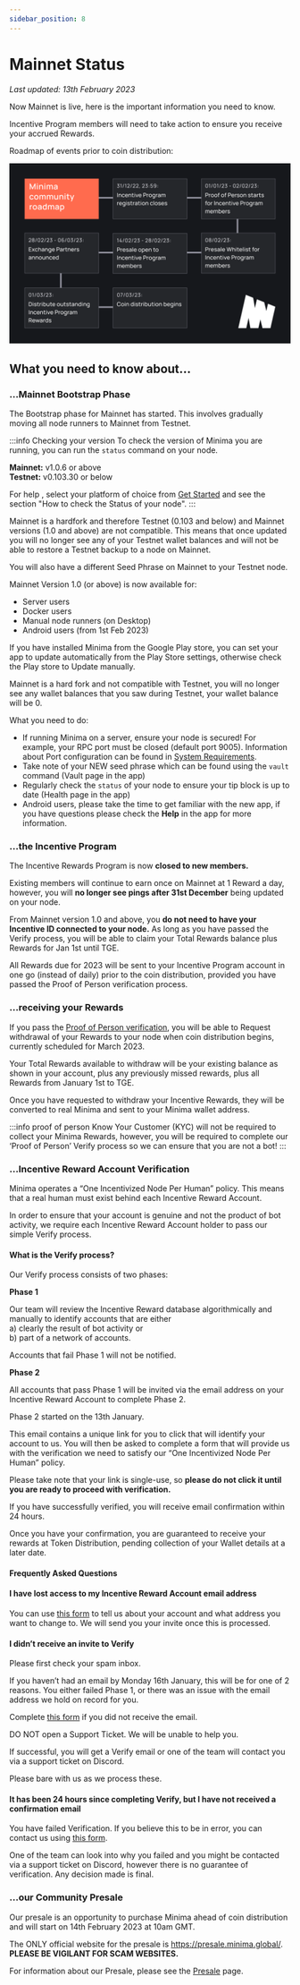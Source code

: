 ```yaml
---
sidebar_position: 8
---
```


# Mainnet Status

*Last updated: 13th February 2023*

Now Mainnet is live, here is the important information you need to know.

Incentive Program members will need to take action to ensure you receive your accrued Rewards.

Roadmap of events prior to coin distribution:

![Community Roadmap](/img/runanode/Community_Roadmap_Graphic_v4.png)

## What you need to know about… 

### ...Mainnet Bootstrap Phase

The Bootstrap phase for Mainnet has started. This involves gradually moving all node runners to Mainnet from Testnet. 

:::info Checking your version
To check the version of Minima you are running, you can run the `status` command on your node.

**Mainnet:** v1.0.6 or above <br/> 
**Testnet:** v0.103.30 or below 

For help , select your platform of choice from [Get Started](/docs/runanode/get_started) and see the section "How to check the Status of your node".
:::

Mainnet is a hardfork and therefore Testnet (0.103 and below) and Mainnet versions (1.0 and above) are not compatible. This means that once updated you will no longer see any of your Testnet wallet balances and will not be able to restore a Testnet backup to a node on Mainnet. 

You will also have a different Seed Phrase on Mainnet to your Testnet node.

Mainnet Version 1.0 (or above) is now available for:

- Server users
- Docker users
- Manual node runners (on Desktop)
- Android users (from 1st Feb 2023)

If you have installed Minima from the Google Play store, you can set your app to update automatically from the Play Store settings, otherwise check the Play store to Update manually.

Mainnet is a hard fork and not compatible with Testnet, you will no longer see any wallet balances that you saw during Testnet, your wallet balance will be 0.

What you need to do:
- If running Minima on a server, ensure your node is secured! For example, your RPC port must be closed (default port 9005). Information about Port configuration can be found in [System Requirements](/docs/runanode/systemrequirements).
- Take note of your NEW seed phrase which can be found using the `vault` command (Vault page in the app)
- Regularly check the `status` of your node to ensure your tip block is up to date (Health page in the app)
- Android users, please take the time to get familiar with the new app, if you have questions please check the **Help** in the app for more information.


### ...the Incentive Program
The Incentive Rewards Program is now **closed to new members.**

Existing members will continue to earn once on Mainnet at 1 Reward a day, however, you will **no longer see pings after 31st December** being updated on your node.

From Mainnet version 1.0 and above, you **do not need to have your Incentive ID connected to your node.** As long as you have passed the Verify process, you will be able to claim your Total Rewards balance plus Rewards for Jan 1st until TGE. 

All Rewards due for 2023 will be sent to your Incentive Program account in one go (instead of daily) prior to the coin distribution, provided you have passed the Proof of Person verification process.

### ...receiving your Rewards

If you pass the [Proof of Person verification](#incentive-reward-account-verification), you will be able to Request withdrawal of your Rewards to your node when coin distribution begins, currently scheduled for March 2023.

Your Total Rewards available to withdraw will be your existing balance as shown in your account, plus any previously missed rewards, plus all Rewards from January 1st to TGE. 

Once you have requested to withdraw your Incentive Rewards, they will be converted to real Minima and sent to your Minima wallet address.

:::info proof of person
Know Your Customer (KYC) will not be required to collect your Minima Rewards, however, you will be required to complete our ‘Proof of Person’ Verify process so we can ensure that you are not a bot!
:::

### ...Incentive Reward Account Verification

Minima operates a “One Incentivized Node Per Human” policy. This means that a real human must exist behind each Incentive Reward Account.

In order to ensure that your account is genuine and not the product of bot activity, we require each Incentive Reward Account holder to pass our simple Verify process.

#### What is the Verify process?

Our Verify process consists of two phases:

**Phase 1**

Our team will review the Incentive Reward database algorithmically and manually to identify accounts that are either <br/>
a) clearly the result of bot activity or <br/> b) part of a network of accounts.

Accounts that fail Phase 1 will not be notified.

**Phase 2**

All accounts that pass Phase 1 will be invited via the email address on your Incentive Reward Account to complete Phase 2.

Phase 2 started on the 13th January.

This email contains a unique link for you to click that will identify your account to us. You will then be asked to complete a form that will provide us with the verification we need to satisfy our “One Incentivized Node Per Human” policy.

Please take note that your link is single-use, so **please do not click it until you are ready to proceed with verification.**

If you have successfully verified, you will receive email confirmation within 24 hours. 

Once you have your confirmation, you are guaranteed to receive your rewards at Token Distribution, pending collection of your Wallet details at a later date.

#### Frequently Asked Questions

#### I have lost access to my Incentive Reward Account email address

You can use [this form](https://docs.google.com/forms/d/e/1FAIpQLSc8wEMYdjpSI_xx0l075SyEeX3oXjtvgSOESLVYFgceM1HuOA/viewform?usp=sf_link) to tell us about your account and what address you want to change to. We will send you your invite once this is processed.

#### I didn’t receive an invite to Verify

Please first check your spam inbox. 

If you haven’t had an email by Monday 16th January, this will be for one of 2 reasons. You either failed Phase 1, or there was an issue with the email address we hold on record for you. 

Complete [this form](https://docs.google.com/forms/d/e/1FAIpQLSfoSwdl6o_hsZQR6BE_iiOmocEGaC4jCnHUGpXfnGAYb_zy2A/viewform?usp=sf_link) if you did not receive the email.

DO NOT open a Support Ticket. We will be unable to help you.

If successful, you will get a Verify email or one of the team will contact you via a support ticket on Discord.

Please bare with us as we process these.

#### It has been 24 hours since completing Verify, but I have not received a confirmation email

You have failed Verification. If you believe this to be in error, you can contact us using [this form](https://docs.google.com/forms/d/e/1FAIpQLSe-khUVayeVDB8zbXVmm5w82CPxeiqD_Xn3OcnIyHdnjwAl2g/viewform?usp=sf_link).

One of the team can look into why you failed and you might be contacted via a support ticket on Discord, however there is no guarantee of verification. Any decision made is final.

### ...our Community Presale

Our presale is an opportunity to purchase Minima ahead of coin distribution and will start on 14th February 2023 at 10am GMT.

The ONLY official website for the presale is https://presale.minima.global/. **PLEASE BE VIGILANT FOR SCAM WEBSITES.**

For information about our Presale, please see the [Presale](/docs/about/presale) page.

